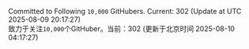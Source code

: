 Committed to Following `10,000` GitHubers. Current: <!-- FOLLOWING_COUNT -->302<!-- FOLLOWING_COUNT --> (Update at UTC <!-- LAST_UPDATED -->2025-08-09 20:17:27<!-- LAST_UPDATED -->)<br>
致力于关注`10,000`个GitHuber。当前：<!-- FOLLOWING_COUNT -->302<!-- FOLLOWING_COUNT --> (更新于北京时间 <!-- LAST_UPDATED_CST -->2025-08-10 04:17:27<!-- LAST_UPDATED_CST -->)
